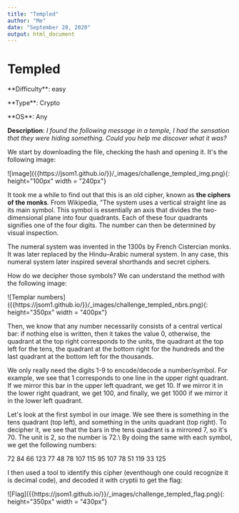 ```yaml
---
title: "Templed"
author: "Me"
date: "September 20, 2020"
output: html_document
---
```


# Templed

 <div id="boxinfo">
 <div id="textbox">
 <p class="alignleft">**Difficulty**: easy </p>
 <p class="aligncenter">**Type**: Crypto</p>
 <p class="alignright">**OS**: Any</p>
 </div>
 <div style="clear: both;"></div>
 </div> 

**Description**: *I found the following message in a temple, I had the sensation that they were hiding something. Could you help me discover what it was?*

We start by downloading the file, checking the hash and opening it. It's the following image:

<div class="img_container">
![image]({{https://jsom1.github.io/}}/_images/challenge_templed_img.png){: height="100px" width = "240px"}
</div>

It took me a while to find out that this is an old cipher, known as **the ciphers of the monks**. From Wikipedia, "The system uses a vertical straight line as its main symbol. This symbol is essentially an axis that divides the two-dimensional plane into four quadrants. Each of these four quadrants signifies one of the four digits. The number can then be determined by visual inspection.

The numeral system was invented in the 1300s by French Cistercian monks. It was later replaced by the Hindu–Arabic numeral system. In any case, this numeral system later inspired several shorthands and secret ciphers.

How do we decipher those symbols? We can understand the method with the following image:

<div class="img_container">
![Templar numbers]({{https://jsom1.github.io/}}/_images/challenge_templed_nbrs.png){: height="350px" width = "400px"}
</div>

Then, we know that any number necessarily consists of a central vertical bar: if nothing else is written, then it takes the value 0, otherwise, the quadrant at the top right corresponds to the units, the quadrant at the top left for the tens, the quadrant at the bottom right for the hundreds and the last quadrant at the bottom left for the thousands.

We only really need the digits 1-9 to encode/decode a number/symbol. For example, we see that 1 corresponds to one line in the upper right quadrant. If we mirror this bar in the upper left quadrant, we get 10. If we mirror it in the lower right quadrant, we get 100, and finally, we get 1000 if we mirror it in the lower left quadrant.

Let's look at the first symbol in our image. We see there is something in the tens quadrant (top left), and something in the units quadrant (top right). To decipher it, we see that the bars in the tens quadrant is a mirrored 7, so it's 70. The unit is 2, so the number is 72.\\
By doing the same with each symbol, we get the following numbers:

72 84 66 123 77 48 78 107 115 95 107 78 51 119 33 125

I then used a tool to identify this cipher (eventhough one could recognize it is decimal code), and decoded it with cryptii to get the flag:

<div class="img_container">
![Flag]({{https://jsom1.github.io/}}/_images/challenge_templed_flag.png){: height="350px" width = "430px"}
</div>

